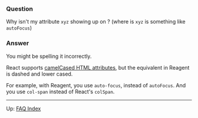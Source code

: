 ### Question

Why isn't my attribute `xyz` showing up on <some-element>?  (where is `xyz` is something like `autoFocus`)

### Answer

You might be spelling it incorrectly. 

React supports [camelCased HTML attributes](https://reactjs.org/docs/dom-elements.html#all-supported-html-attributes),
but the equivalent in Reagent is dashed and lower cased. 

For example, with Reagent, you use `auto-focus`, instead of `autoFocus`. And 
you use `col-span` instead of React's `colSpan`. 

***

Up:  [FAQ Index](../README.md)&nbsp;&nbsp;&nbsp;&nbsp;&nbsp;&nbsp;
